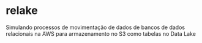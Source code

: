 # relake
Simulando processos de movimentação de dados de bancos de dados relacionais na AWS para armazenamento no S3 como tabelas no Data Lake
